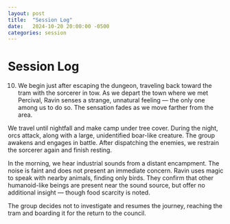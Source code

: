 ```yaml
---
layout: post
title:  "Session Log"
date:   2024-10-20 20:00:00 -0500
categories: session
---
```


# Session Log
10. We begin just after escaping the dungeon, traveling back toward the tram with the sorcerer in tow. As we depart the town where we met Percival, Ravin senses a strange, unnatural feeling — the only one among us to do so. The sensation fades as we move farther from the area.

We travel until nightfall and make camp under tree cover. During the night, orcs attack, along with a large, unidentified boar-like creature. The group awakens and engages in battle. After dispatching the enemies, we restrain the sorcerer again and finish resting.

In the morning, we hear industrial sounds from a distant encampment. The noise is faint and does not present an immediate concern. Ravin uses magic to speak with nearby animals, finding only birds. They confirm that other humanoid-like beings are present near the sound source, but offer no additional insight — though food scarcity is noted.

The group decides not to investigate and resumes the journey, reaching the tram and boarding it for the return to the council.
